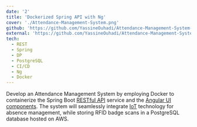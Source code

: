 ```yaml
---
date: '2'
title: 'Dockerized Spring API with Ng'
cover: './Attendance-Management-System.png'
github: 'https://github.com/YassineOuhadi/Attendance-Management-System-Spring-Boot-Angular-Postgres'
external: 'https://github.com/YassineOuhadi/Attendance-Management-System-Spring-Boot-Angular-Postgres'
tech:
  - REST
  - Spring
  - DP
  - PostgreSQL
  - CI/CD
  - Ng
  - Docker
---
```


Develop an Attendance Management System by employing Docker to containerize the Spring Boot [RESTful API](https://github.com/YassineOuhadi/Attendance-Management-System-Rest-API/) service and the [Angular UI components](https://github.com/JobeeeAID/Student-s-attendance-management-system-IoT/). The system will seamlessly integrate [IoT](https://github.com/YassineOuhadi/RFID-based-system) technology for absence management, while storing RFID badge scans in a PostgreSQL database hosted on AWS.
